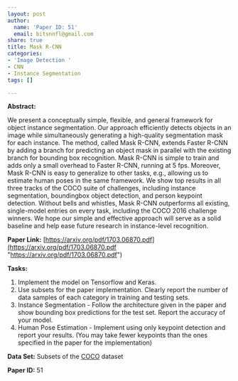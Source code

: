 ```yaml
---
layout: post
author:
  name: 'Paper ID: 51'
  email: bitsnnfl@gmail.com
share: true
title: Mask R-CNN
categories:
- 'Image Detection '
- CNN
- Instance Segmentation
tags: []

---
```

**Abstract:**

We present a conceptually simple, flexible, and general framework for object instance segmentation. Our approach efficiently detects objects in an image while simultaneously generating a high-quality segmentation mask for each instance. The method, called Mask R-CNN, extends Faster R-CNN by adding a branch for predicting an object mask in parallel with the existing branch for bounding box recognition. Mask R-CNN is simple to train and adds only a small overhead to Faster R-CNN, running at 5 fps. Moreover, Mask R-CNN is easy to generalize to other tasks, e.g., allowing us to estimate human poses in the same framework. We show top results in all three tracks of the COCO suite of challenges, including instance segmentation, boundingbox object detection, and person keypoint detection. Without bells and whistles, Mask R-CNN outperforms all existing, single-model entries on every task, including the COCO 2016 challenge winners. We hope our simple and effective approach will serve as a solid baseline and help ease future research in instance-level recognition.

**Paper Link:** [https://arxiv.org/pdf/1703.06870.pdf](https://arxiv.org/pdf/1703.06870.pdf "https://arxiv.org/pdf/1703.06870.pdf")

**Tasks:**

1. Implement the model on Tensorflow and Keras.  
2. Use subsets for the paper implementation. Clearly report the number of data samples of each category in training and testing sets.
3. Instance Segmentation - Follow the architecture given in the paper and show bounding box predictions for the test set. Report the accuracy of your model. 
4. Human Pose Estimation - Implement using only keypoint detection and report your results. (You may take fewer keypoints than the ones specified in the paper for the implementation)

**Data Set:** Subsets of the [COCO](http://cocodataset.org/#home "COCO") dataset

**Paper ID:** 51